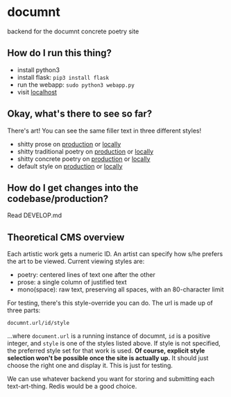 # documnt
backend for the documnt concrete poetry site

## How do I run this thing?

  - install python3
  - install flask: `pip3 install flask`
  - run the webapp: `sudo python3 webapp.py`
  - visit [localhost](http://0.0.0.0)

## Okay, what's there to see so far?

There's art! You can see the same filler text in three different styles!

  - shitty prose on [production](http://documnt.pythonanywhere.com/0/prose) or [locally](http://0.0.0.0/0/prose)
  - shitty traditional poetry on [production](http://documnt.pythonanywhere.com/0/poetry) or [locally](http://0.0.0.0/0/poetry)
  - shitty concrete poetry on [production](http://documnt.pythonanywhere.com/0/mono) or [locally](http://0.0.0.0/0/mono)
  - default style on [production](http://documnt.pythonanywhere.com/0) or [locally](http://0.0.0.0/0)

## How do I get changes into the codebase/production?

Read DEVELOP.md

## Theoretical CMS overview

Each artistic work gets a numeric ID. An artist can specify how s/he prefers the art to be viewed. Current viewing styles are:

  - poetry: centered lines of text one after the other
  - prose: a single column of justified text
  - mono(space): raw text, preserving all spaces, with an 80-character limit

For testing, there's this style-override you can do. The url is made up of three parts:

    documnt.url/id/style

…where `document.url` is a running instance of documnt, `id` is a positive integer, and `style` is one of the styles listed above. If style is not specified, the preferred style set for that work is used.  **Of course, explicit style selection won't be possible once the site is actually up.** It should just choose the right one and display it. This is just for testing.

We can use whatever backend you want for storing and submitting each text-art-thing. Redis would be a good choice.
